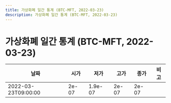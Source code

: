```yaml
---
title: 가상화폐 일간 통계 (BTC-MFT, 2022-03-23)
description: 가상화폐 일간 통계 (BTC-MFT, 2022-03-23)
---
```


가상화폐 일간 통계 (BTC-MFT, 2022-03-23)
===

|날짜|시가|저가|고가|종가|비고|
|--|--|--|--|--|--|
|2022-03-23T09:00:00|2e-07|1.9e-07|2e-07|2e-07|    |
